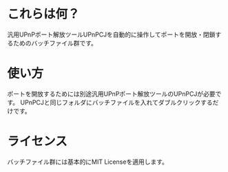 # これらは何？
汎用UPnPポート解放ツールUPnPCJを自動的に操作してポートを開放・閉鎖するためのバッチファイル群です。

# 使い方
ポートを開放するためには別途汎用UPnPポート解放ツールのUPnPCJが必要です。
UPnPCJと同じフォルダにバッチファイルを入れてダブルクリックするだけです。

# ライセンス
バッチファイル群には基本的にMIT Licenseを適用します。
